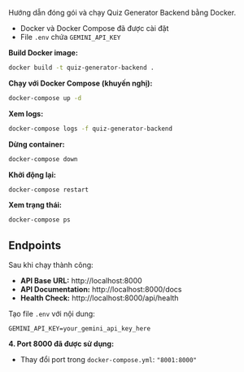 
Hướng dẫn đóng gói và chạy Quiz Generator Backend bằng Docker.

- Docker và Docker Compose đã được cài đặt
- File `.env` chứa `GEMINI_API_KEY`

**Build Docker image:**
```bash
docker build -t quiz-generator-backend .
```

**Chạy với Docker Compose (khuyến nghị):**
```bash
docker-compose up -d
```

**Xem logs:**
```bash
docker-compose logs -f quiz-generator-backend
```

**Dừng container:**
```bash
docker-compose down
```

**Khởi động lại:**
```bash
docker-compose restart
```

**Xem trạng thái:**
```bash
docker-compose ps
```

## Endpoints

Sau khi chạy thành công:

- **API Base URL:** http://localhost:8000
- **API Documentation:** http://localhost:8000/docs
- **Health Check:** http://localhost:8000/api/health



Tạo file `.env` với nội dung:
```
GEMINI_API_KEY=your_gemini_api_key_here
```


**4. Port 8000 đã được sử dụng:**
- Thay đổi port trong `docker-compose.yml`: `"8001:8000"`

